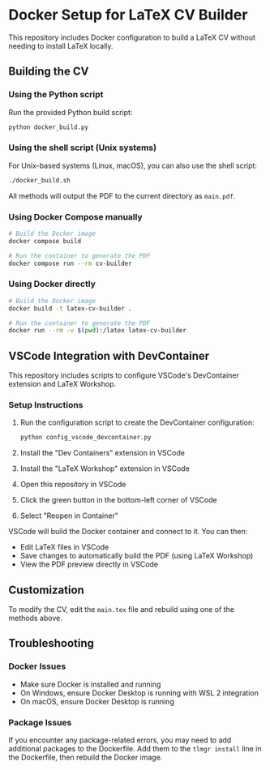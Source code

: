 # Docker Setup for LaTeX CV Builder

This repository includes Docker configuration to build a LaTeX CV without needing to install LaTeX locally.

## Building the CV

### Using the Python script

Run the provided Python build script:

```bash
python docker_build.py
```

### Using the shell script (Unix systems)

For Unix-based systems (Linux, macOS), you can also use the shell script:

```bash
./docker_build.sh
```

All methods will output the PDF to the current directory as `main.pdf`.

### Using Docker Compose manually

```bash
# Build the Docker image
docker compose build

# Run the container to generate the PDF
docker compose run --rm cv-builder
```

### Using Docker directly

```bash
# Build the Docker image
docker build -t latex-cv-builder .

# Run the container to generate the PDF
docker run --rm -v $(pwd):/latex latex-cv-builder
```

## VSCode Integration with DevContainer

This repository includes scripts to configure VSCode's DevContainer extension and LaTeX Workshop.

### Setup Instructions

1. Run the configuration script to create the DevContainer configuration:
   ```bash
   python config_vscode_devcontainer.py
   ```

2. Install the "Dev Containers" extension in VSCode
3. Install the "LaTeX Workshop" extension in VSCode
4. Open this repository in VSCode
5. Click the green button in the bottom-left corner of VSCode
6. Select "Reopen in Container"

VSCode will build the Docker container and connect to it. You can then:

- Edit LaTeX files in VSCode
- Save changes to automatically build the PDF (using LaTeX Workshop)
- View the PDF preview directly in VSCode

## Customization

To modify the CV, edit the `main.tex` file and rebuild using one of the methods above.

## Troubleshooting

### Docker Issues
- Make sure Docker is installed and running
- On Windows, ensure Docker Desktop is running with WSL 2 integration
- On macOS, ensure Docker Desktop is running

### Package Issues
If you encounter any package-related errors, you may need to add additional packages to the Dockerfile. Add them to the `tlmgr install` line in the Dockerfile, then rebuild the Docker image. 